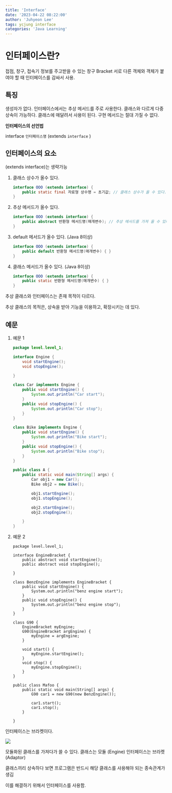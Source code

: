 ```yaml
---
title: 'Interface'
date: '2023-04-22 08:22:00'
author: 'Juhyeon Lee'
tags: ycjung interface
categories: 'Java Learning'
---
```


# 인터페이스란?


접점, 창구, 접속기
정보를 주고받을 수 있는 창구
Bracket
서로 다른 객체와 객체가 붙여야 할 때 인터페이스를 감싸서 사용.


## 특징


생성자가 없다.
인터페이스에서는 추상 메서드를 주로 사용한다.
클래스와 다르게 다중상속이 가능하다.
클래스에 매달려서 사용이 된다.
구현 메서드는 절대 가질 수 없다.


**인터페이스의 선언법**

interface `인터페이스명` (extends `interface` )


## 인터페이스의 요소


(extends interface)는 생략가능

1. 클래스 상수가 올수 있다.

	```java
	interface OOO (extends interface) {
		public static final 자료형 상수명 = 초기값; // 클래스 상수가 올 수 있다.
	}
	
	```

2. 추상 메서드가 올수 있다.

	```java
	interface OOO (extends interface) {
		public abstract 반환형 메서드명(매개변수); // 추상 메사드를 가져 올 수 있다.
	}
	
	```

3. default 메서드가 올수 있다. (Java 8이상)

	```java
	interface OOO (extends interface) {
		public default 반환형 메서드명(매개변수) { }
	}
	
	```

4. 클래스 메서드가 올수 있다. (Java 8이상)

	```java
	interface OOO (extends interface) {
		public static 반환형 메서드명(매개변수) { }
	}
	
	```


추상 클래스와 인터페이스는 존재 목적이 다르다.


추상 클래스의 목적은,
상속을 받아 기능을 이용하고, 확장시키는 데 있다.


## 예문

1. 예문 1

	```java
	package level.level_1;
	
	interface Engine {
	    void startEngine();
	    void stopEngine();
	
	}
	
	class Car implements Engine {
	    public void startEngine() {
	        System.out.println("Car start");
	    }
	    public void stopEngine() {
	        System.out.println("Car stop");
	    }
	}
	
	class Bike implements Engine {
	    public void startEngine() {
	        System.out.println("Bike start");
	    }
	    public void stopEngine() {
	        System.out.println("Bike stop");
	    }
	}
	
	public class A {
	    public static void main(String[] args) {
	        Car obj1 = new Car();
	        Bike obj2 = new Bike();
	
	        obj1.startEngine();
	        obj1.stopEngine();
	
	        obj2.startEngine();
	        obj2.stopEngine();
	
	    }
	}
	
	```

2. 예문 2

	```text
	package level.level_1;
	
	interface EngineBracket {
	    public abstract void startEngine();
	    public abstract void stopEngine();
	
	}
	
	class BenzEngine implements EngineBracket {
	    public void startEngine() {
	        System.out.println("benz engine start");
	    }
	    public void stopEngine() {
	        System.out.println("benz engine stop");
	    }
	}
	
	class G90 {
	    EngineBracket myEngine;
	    G90(EngineBracket argEngine) {
	        myEngine = argEngine;
	    }
	
	    void start() {
	        myEngine.startEngine();
	    }
	    void stop() {
	        myEngine.stopEngine();
	    }
	}
	
	public class Mafoo {
	    public static void main(String[] args) {
	        G90 car1 = new G90(new BenzEngine());
	
	        car1.start();
	        car1.stop();
	    }
	
	}
	
	```


인터페이스는 브라켓이다.


![](https://s3.us-west-2.amazonaws.com/secure.notion-static.com/0adcb5c8-629f-4edf-ab3b-6629e37ce51e/Untitled.png?X-Amz-Algorithm=AWS4-HMAC-SHA256&X-Amz-Content-Sha256=UNSIGNED-PAYLOAD&X-Amz-Credential=AKIAT73L2G45EIPT3X45%2F20230422%2Fus-west-2%2Fs3%2Faws4_request&X-Amz-Date=20230422T130645Z&X-Amz-Expires=3600&X-Amz-Signature=02bfc365eb41ec0310d12236150c892308fa4ff4123e8e055bfaa7312341ba12&X-Amz-SignedHeaders=host&x-id=GetObject)


모듈화된 클래스를 가져다가 쓸 수 있다.
클래스는 모듈 (Engine)
인터페이스는 브라켓 (Adaptor)


클래스끼리 상속하다 보면 프로그램은 반드시 해당 클래스를 사용해야 되는 종속관계가 생김


이를 해결하기 위해서 인터페이스를 사용함.

